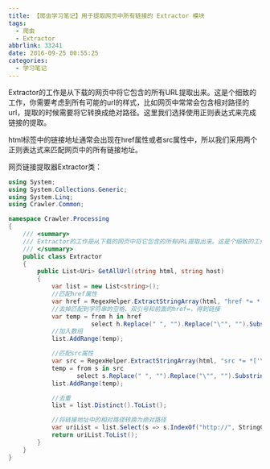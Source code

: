 ```yaml
---
title: 【爬虫学习笔记】用于提取网页中所有链接的 Extractor 模块
tags:
  - 爬虫
  - Extractor
abbrlink: 33241
date: 2016-09-25 00:55:25
categories:
  - 学习笔记
---
```

   Extractor的工作是从下载的网页中将它包含的所有URL提取出来。这是个细致的工作，你需要考虑到所有可能的url的样式，比如网页中常常会包含相对路径的url，提取的时候需要将它转换成绝对路径。这里我们选择使用正则表达式来完成链接的提取。

   html标签中的链接地址通常会出现在href属性或者src属性中，所以我们采用两个正则表达式来匹配网页中的所有链接地址。
<!-- more -->
网页链接提取器Extractor类：
```csharp
using System;
using System.Collections.Generic;
using System.Linq;
using Crawler.Common;

namespace Crawler.Processing
{
    /// <summary>
    /// Extractor的工作是从下载的网页中将它包含的所有URL提取出来。这是个细致的工作，你需要考虑到所有可能的url的样式，比如网页中常常会包含相对路径的url，提取的时候需要将它转换成绝对路径。
    /// </summary>
    public class Extractor
    {
        public List<Uri> GetAllUrl(string html, string host)
        {
            var list = new List<string>();
            //匹配href属性
            var href = RegexHelper.ExtractStringArray(html, "href *= *['\"]*(\\S+)[\"']");
            //去掉匹配到字符串的空格、双引号和前面的href=，得到链接
            var temp = from h in href
                       select h.Replace(" ", "").Replace("\"", "").Substring(5);
            //加入数组
            list.AddRange(temp);

            //匹配src属性
            var src = RegexHelper.ExtractStringArray(html, "src *= *['\"]*(\\S+)[\"']");
            temp = from s in src
                   select s.Replace(" ", "").Replace("\"", "").Substring(4);
            list.AddRange(temp);

            //去重
            list = list.Distinct().ToList();

            //将链接地址中的相对路径转换为绝对路径
            var uriList = list.Select(s => s.IndexOf("http://", StringComparison.Ordinal) != 0 ? new Uri(new Uri(host), s) : new Uri(s)).ToList();
            return uriList.ToList();
        }
    }
}
```